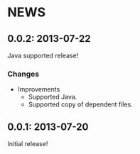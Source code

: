# NEWS

## 0.0.2: 2013-07-22

Java supported release!

### Changes

  * Improvements
    * Supported Java.
    * Supported copy of dependent files.

## 0.0.1: 2013-07-20

Initial release!
